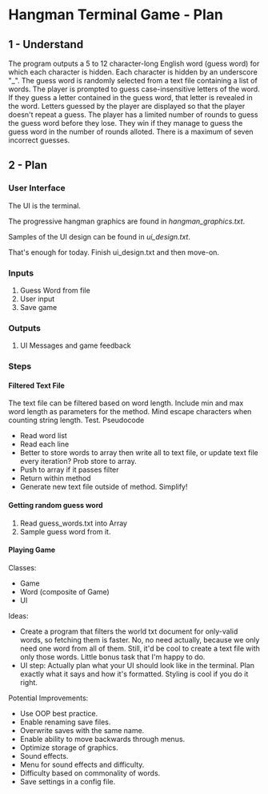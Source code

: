 # Hangman Terminal Game - Plan
## 1 - Understand
The program outputs a 5 to 12 character-long English word (guess word) for which each character is hidden. Each character is hidden by an underscore "_". The guess word is randomly selected from a text file containing a list of words. The player is prompted to guess case-insensitive letters of the word. If they guess a letter contained in the guess word, that letter is revealed in the word. Letters guessed by the player are displayed so that the player doesn't repeat a guess. The player has a limited number of rounds to guess the guess word before they lose. They win if they manage to guess the guess word in the number of rounds alloted. There is a maximum of seven incorrect guesses. 

## 2 - Plan
### User Interface
The UI is the terminal. 

The progressive hangman graphics are found in *hangman_graphics.txt*.

Samples of the UI design can be found in *ui_design.txt*.

That's enough for today. Finish ui_design.txt and then move-on.

### Inputs
1. Guess Word from file
2. User input
3. Save game

### Outputs
1. UI Messages and game feedback

### Steps
#### Filtered Text File
The text file can be filtered based on word length. Include min and max word length as parameters for the method.
Mind escape characters when counting string length. Test. 
Pseudocode
* Read word list
* Read each line
* Better to store words to array then write all to text file, or update text file every iteration? Prob store to array.
* Push to array if it passes filter
* Return within method
* Generate new text file outside of method. Simplify!
#### Getting random guess word
1. Read guess_words.txt into Array
2. Sample guess word from it.

#### Playing Game
Classes:
* Game
* Word (composite of Game)
* UI


Ideas:
  * Create a program that filters the world txt document for only-valid words, so fetching them is faster. No, no need actually, because we only need one word from all of them. Still, it'd be cool to create a text file with only those words. Little bonus task that I'm happy to do. 
  * UI step: Actually plan what your UI should look like in the terminal. Plan exactly what it says and how it's formatted. Styling is cool if you do it right. 

Potential Improvements:
  * Use OOP best practice.
  * Enable renaming save files.
  * Overwrite saves with the same name.
  * Enable ability to move backwards through menus.
  * Optimize storage of graphics.
  * Sound effects.
  * Menu for sound effects and difficulty.
  * Difficulty based on commonality of words.
  * Save settings in a config file.





